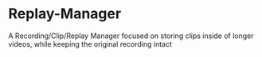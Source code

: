 # Replay-Manager
A Recording/Clip/Replay Manager focused on storing clips inside of longer videos, while keeping the original recording intact
